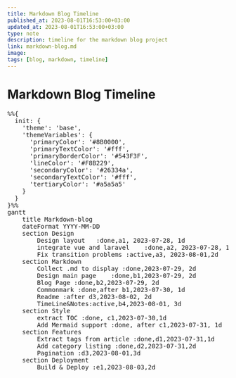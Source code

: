 ```yaml
---
title: Markdown Blog Timeline
published_at: 2023-08-01T16:53:00+03:00
updated_at: 2023-08-01T16:53:00+03:00
type: note
description: timeline for the markdown blog project
link: markdown-blog.md
image: 
tags: [blog, markdown, timeline]
---
```


# Markdown Blog Timeline

<pre class="mermaid">
%%{
  init: {
    'theme': 'base',
    'themeVariables': {
      'primaryColor': '#8B0000',
      'primaryTextColor': '#fff',
      'primaryBorderColor': '#543F3F',
      'lineColor': '#F8B229',
      'secondaryColor': '#26334a',
      'secondaryTextColor': '#fff',
      'tertiaryColor': '#a5a5a5'
    }    
  }
}%%
gantt
    title Markdown-blog
    dateFormat YYYY-MM-DD
    section Design
        Design layout   :done,a1, 2023-07-28, 1d
        integrate vue and laravel    :done,a2, 2023-07-28, 1d
        Fix transition problems :active,a3, 2023-08-01,2d
    section Markdown
        Collect .md to display :done,2023-07-29, 2d
        Design main page    :done,b1,2023-07-29, 2d
        Blog Page :done,b2,2023-07-29, 2d
        Commonmark :done,after b1,2023-07-30, 1d
        Readme :after d3,2023-08-02, 2d
        TimeLine&Notes:active,b4,2023-08-01, 3d
    section Style
        extract TOC :done, c1,2023-07-30,1d
        Add Mermaid support :done, after c1,2023-07-31, 1d
    section Features
        Extract tags from article :done,d1,2023-07-31,1d
        Add category listing :done,d2,2023-07-31,2d
        Pagination :d3,2023-08-01,3d
    section Deployment
        Build & Deploy :e1,2023-08-03,2d
</pre>
